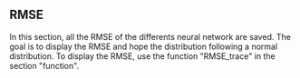 ## RMSE

In this section, all the RMSE of the differents neural network are saved. 
The goal is to display the RMSE and hope the distribution following a normal distribution. 
To display the RMSE, use the function "RMSE_trace" in the section "function".